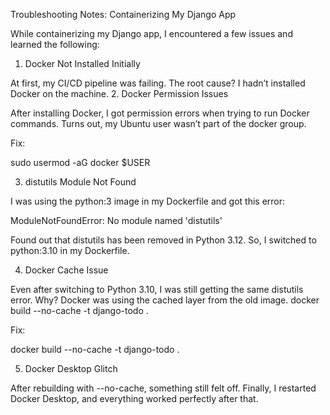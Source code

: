 Troubleshooting Notes: Containerizing My Django App

While containerizing my Django app, I encountered a few issues and learned the following:
1. Docker Not Installed Initially

At first, my CI/CD pipeline was failing. The root cause?
I hadn’t installed Docker on the machine.
2. Docker Permission Issues

After installing Docker, I got permission errors when trying to run Docker commands.
Turns out, my Ubuntu user wasn’t part of the docker group.

Fix:

sudo usermod -aG docker $USER

3. distutils Module Not Found

I was using the python:3 image in my Dockerfile and got this error:

ModuleNotFoundError: No module named 'distutils'

Found out that distutils has been removed in Python 3.12.
So, I switched to python:3.10 in my Dockerfile.

4. Docker Cache Issue

Even after switching to Python 3.10, I was still getting the same distutils error.
Why? Docker was using the cached layer from the old image.
docker build --no-cache -t django-todo .

Fix:

docker build --no-cache -t django-todo .

5. Docker Desktop Glitch

After rebuilding with --no-cache, something still felt off.
Finally, I restarted Docker Desktop, and everything worked perfectly after that.
